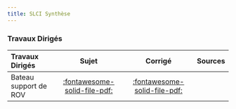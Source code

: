 ```yaml
---
title: SLCI Synthèse 
---
```




### Travaux Dirigés 
 
| Travaux Dirigés | Sujet | Corrigé | Sources  | 
| :-------------- | :---: | :-----: | :------: | 
| Bateau support de ROV | [:fontawesome-solid-file-pdf:](http://xpessoles-cpge.fr/pdf/Cy_01_Ch_02_Sy_TD_01_SupportRov_Sujet.pdf) | [:fontawesome-solid-file-pdf:](http://xpessoles-cpge.fr/pdf/Cy_01_Ch_02_Sy_TD_01_SupportRov_Corrige.pdf) | | Robot pour la chirurgie endoscopique | [:fontawesome-solid-file-pdf:](http://xpessoles-cpge.fr/pdf/Cy_01_Ch_02_Sy_TD_02_Endoscope_Sujet.pdf) | [:fontawesome-solid-file-pdf:](http://xpessoles-cpge.fr/pdf/Cy_01_Ch_02_Sy_TD_02_Endoscope_Corrige.pdf) | [:material-github:](https://github.com/xpessoles/PSI_Cy_01_ModelisationSystemes/tree/main/Ch_02_RevisionsSLCI/Cy_01_Ch_02_Sy_TD_02_Endoscope) | 




